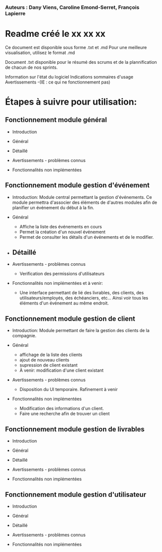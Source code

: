 ### Auteurs : Dany Viens, Caroline Emond-Serret, François Lapierre

# Readme créé le xx xx xx


Ce document est disponible sous forme .txt et .md
Pour une meilleure visualisation, utilisez le format .md

Document .txt disponible pour le résumé des scrums et de la plannification de chacun de nos sprints.


Information sur l'état du logiciel
Indications sommaires d'usage
Avertissements -(IE : ce qui ne fonctionnement pas)


# Étapes à suivre pour utilisation:

## Fonctionnement module général

- Introduction


- Général


- Détaillé

- Avertissements - problèmes connus

- Fonctionnalités non implémentées

## Fonctionnement module gestion d'événement

- Introduction: Module central permettant la gestion d'événements. Ce module permettra d'associer des éléments de d'autres modules afin de planifier un événement du début à la fin.

- Général
    - Affiche la liste des événements en cours
    - Permet la création d'un nouvel événement
    - Permet de consulter les détails d'un événements et de le modifier.

- Détaillé
    -

- Avertissements - problèmes connus
    - Verification des permissions d'utilisateurs

- Fonctionnalités non implémentées et à venir:
    - Une interface permettant de lié des livrables, des clients, des utilisateurs/employés, des échéanciers, etc... Ainsi voir tous les éléments d'un événement au même endroit.

## Fonctionnement module gestion de client

- Introduction: Module permettant de faire la gestion des clients de la compagnie.

- Général
    - affichage de la liste des clients
    - ajout de nouveau clients
    - supression de client existant
    - À venir: modification d'une client existant

- Avertissements - problèmes connus
    - Disposition du UI temporaire. Rafinement à venir

- Fonctionnalités non implémentées
    - Modification des informations d'un client.
    - Faire une recherche afin de trouver un client

## Fonctionnement module gestion de livrables

- Introduction


- Général


- Détaillé

- Avertissements - problèmes connus

- Fonctionnalités non implémentées

## Fonctionnement module gestion d'utilisateur

- Introduction


- Général


- Détaillé

- Avertissements - problèmes connus

- Fonctionnalités non implémentées
